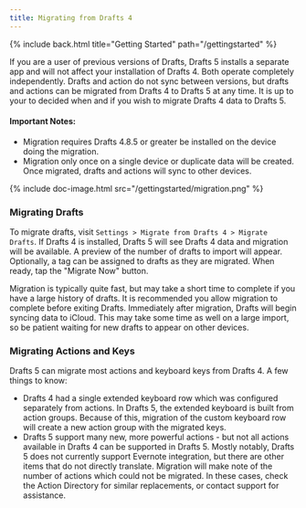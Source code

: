 ```yaml
---
title: Migrating from Drafts 4
---
```


{% include back.html title="Getting Started" path="/gettingstarted" %}

If you are a user of previous versions of Drafts, Drafts 5 installs a separate app and will not affect your installation of Drafts 4. Both operate completely independently. Drafts and action do not sync between versions, but drafts and actions can be migrated from Drafts 4 to Drafts 5 at any time.  It is up to your to decided when and if you wish to migrate Drafts 4 data to Drafts 5.

#### Important Notes:

- Migration requires Drafts 4.8.5 or greater be installed on the device doing the migration.
- Migration only once on a single device or duplicate data will be created. Once migrated, drafts and actions will sync to other devices.

{% include doc-image.html src="/gettingstarted/migration.png" %}

### Migrating Drafts

To migrate drafts, visit `Settings > Migrate from Drafts 4 > Migrate Drafts`. If Drafts 4 is installed, Drafts 5 will see Drafts 4 data and migration will be available. A preview of the number of drafts to import will appear. Optionally, a tag can be assigned to drafts as they are migrated.  When ready, tap the "Migrate Now" button.  

Migration is typically quite fast, but may take a short time to complete if you have a large history of drafts. It is recommended you allow migration to complete before exiting Drafts. Immediately after migration, Drafts will begin syncing data to iCloud. This may take some time as well on a large import, so be patient waiting for new drafts to appear on other devices.

### Migrating Actions and Keys

Drafts 5 can migrate most actions and keyboard keys from Drafts 4. A few things to know:

- Drafts 4 had a single extended keyboard row which was configured separately from actions. In Drafts 5, the extended keyboard is built from action groups. Because of this, migration of the custom keyboard row will create a new action group with the migrated keys.
- Drafts 5 support many new, more powerful actions - but not all actions available in Drafts 4 can be supported in Drafts 5. Mostly notably, Drafts 5 does not currently support Evernote integration, but there are other items that do not directly translate. Migration will make note of the number of actions which could not be migrated. In these cases, check the Action Directory for similar replacements, or contact support for assistance.
